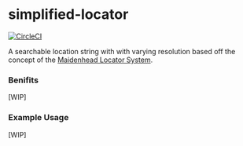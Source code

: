 # simplified-locator

[![CircleCI](https://circleci.com/gh/Spottr/simplified-locator.svg?style=svg)](https://circleci.com/gh/Spottr/simplified-locator)

A searchable location string with with varying resolution based off the concept of the [Maidenhead Locator System](https://en.wikipedia.org/wiki/Maidenhead_Locator_System).


### Benifits

[WIP]

### Example Usage

[WIP]
